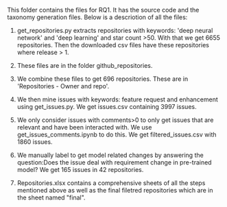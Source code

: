 This folder contains the files for RQ1. It has the source code and the taxonomy generation files. Below is a descriotion of all the files:

1. get_repositories.py extracts repositories with keywords: 'deep neural network' and 'deep learning' and star count >50. With that we get 6655 repositories. Then the downloaded csv files have these repositories where release > 1.

3. These files are in the folder github_repositories.

4. We combine these files to get 696 repositories. These are in 'Repositories - Owner and repo'.

5. We then mine issues with keywords: feature request and enhancement using get_issues.py. We get issues.csv containing 3997 issues.

6. We only consider issues with comments>0 to only get issues that are relevant and have been interacted with. We use get_issues_comments.ipynb to do this. We get filtered_issues.csv with 1860 issues.

7. We manually label to get model related changes by answering the question:Does the issue deal with requirement change in pre-trained model? We get 165 issues in 42 repositories.
   
9. Repositories.xlsx contains a comprehensive sheets of all the steps mentioned above as well as the final filetred repositories which are in the sheet named "final".
